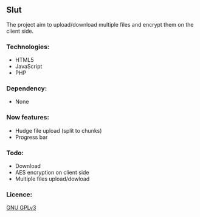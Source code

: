 Slut
----

The project aim to upload/download multiple files and encrypt them on the client side.

### Technologies:
* HTML5
* JavaScript
* PHP

### Dependency:
* None

### Now features:
* Hudge file upload (split to chunks)
* Progress bar


### Todo:
* Download
* AES encryption on client side
* Multiple files upload/dowload

### Licence:
[GNU GPLv3](http://www.gnu.org/licenses/gpl-3.0.html)
